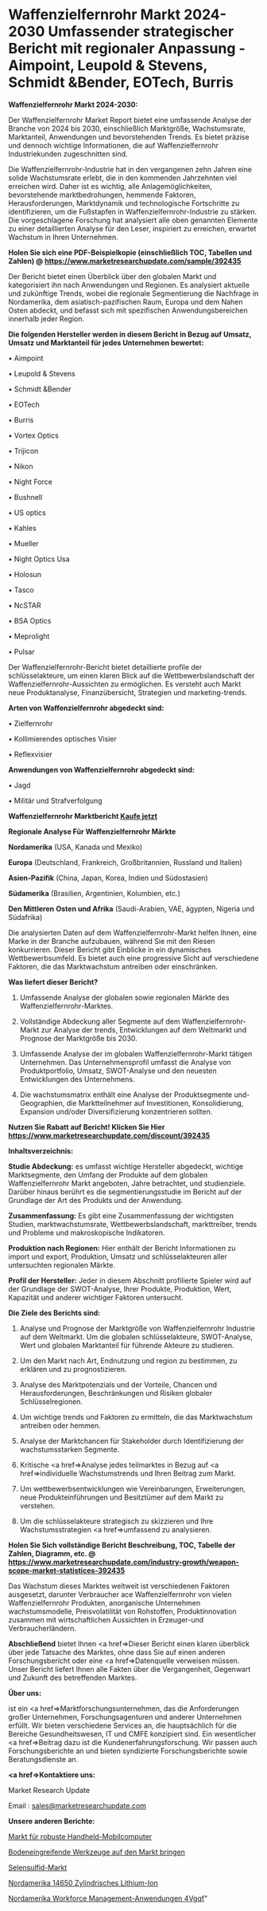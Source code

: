 # Waffenzielfernrohr Markt 2024-2030 Umfassender strategischer Bericht mit regionaler Anpassung - Aimpoint, Leupold & Stevens, Schmidt &Bender, EOTech, Burris

<strong>Waffenzielfernrohr Markt 2024-2030:</strong>

Der Waffenzielfernrohr Market Report bietet eine umfassende Analyse der Branche von 2024 bis 2030, einschließlich Marktgröße, Wachstumsrate, Marktanteil, Anwendungen und bevorstehenden Trends. Es bietet präzise und dennoch wichtige Informationen, die auf Waffenzielfernrohr Industriekunden zugeschnitten sind.

Die Waffenzielfernrohr-Industrie hat in den vergangenen zehn Jahren eine solide Wachstumsrate erlebt, die in den kommenden Jahrzehnten viel erreichen wird. Daher ist es wichtig, alle Anlagemöglichkeiten, bevorstehende marktbedrohungen, hemmende Faktoren, Herausforderungen, Marktdynamik und technologische Fortschritte zu identifizieren, um die Fußstapfen in Waffenzielfernrohr-Industrie zu stärken. Die vorgeschlagene Forschung hat analysiert alle oben genannten Elemente zu einer detaillierten Analyse für den Leser, inspiriert zu erreichen, erwartet Wachstum in Ihren Unternehmen.

<strong>Holen Sie sich eine PDF-Beispielkopie (einschließlich TOC, Tabellen und Zahlen) @
</strong><strong><a href=https://www.marketresearchupdate.com/sample/392435><strong>https://www.marketresearchupdate.com/sample/392435</u></font></a></strong></strong>

Der Bericht bietet einen Überblick über den globalen Markt und kategorisiert ihn nach Anwendungen und Regionen. Es analysiert aktuelle und zukünftige Trends, wobei die regionale Segmentierung die Nachfrage in Nordamerika, dem asiatisch-pazifischen Raum, Europa und dem Nahen Osten abdeckt, und befasst sich mit spezifischen Anwendungsbereichen innerhalb jeder Region.

<strong>Die folgenden Hersteller werden in diesem Bericht in Bezug auf Umsatz, Umsatz und Marktanteil für jedes Unternehmen bewertet:</strong>

• Aimpoint

• Leupold & Stevens

• Schmidt &Bender

• EOTech

• Burris

• Vortex Optics

• Trijicon

• Nikon

• Night Force

• Bushnell

• US optics

• Kahles

• Mueller

• Night Optics Usa

• Holosun

• Tasco

• NcSTAR

• BSA Optics

• Meprolight

• Pulsar

Der Waffenzielfernrohr-Bericht bietet detaillierte profile der schlüsselakteure, um einen klaren Blick auf die Wettbewerbslandschaft der Waffenzielfernrohr-Aussichten zu ermöglichen. Es versteht auch Markt neue Produktanalyse, Finanzübersicht, Strategien und marketing-trends.

<strong>Arten von Waffenzielfernrohr abgedeckt sind:</strong>

• Zielfernrohr

• Kollimierendes optisches Visier

• Reflexvisier

<strong>Anwendungen von Waffenzielfernrohr abgedeckt sind:</strong>

• Jagd

• Militär und Strafverfolgung

<strong>Waffenzielfernrohr Marktbericht <a href=https://www.marketresearchupdate.com/buynow/392435>Kaufe jetzt</a></strong>

<strong>Regionale Analyse Für Waffenzielfernrohr Märkte</strong>

<strong>Nordamerika</strong> (USA, Kanada und Mexiko)

<strong>Europa</strong> (Deutschland, Frankreich, Großbritannien, Russland und Italien)

<strong>Asien-Pazifik</strong> (China, Japan, Korea, Indien und Südostasien)

<strong>Südamerika</strong> (Brasilien, Argentinien, Kolumbien, etc.)

<strong>Den Mittleren</strong> <strong>Osten und Afrika</strong> (Saudi-Arabien, VAE, ägypten, Nigeria und Südafrika)

Die analysierten Daten auf dem Waffenzielfernrohr-Markt helfen Ihnen, eine Marke in der Branche aufzubauen, während Sie mit den Riesen konkurrieren. Dieser Bericht gibt Einblicke in ein dynamisches Wettbewerbsumfeld. Es bietet auch eine progressive Sicht auf verschiedene Faktoren, die das Marktwachstum antreiben oder einschränken.

<strong>Was liefert dieser Bericht?</strong>

1. Umfassende Analyse der globalen sowie regionalen Märkte des Waffenzielfernrohr-Marktes.

2. Vollständige Abdeckung aller Segmente auf dem Waffenzielfernrohr-Markt zur Analyse der trends, Entwicklungen auf dem Weltmarkt und Prognose der Marktgröße bis 2030.

3. Umfassende Analyse der im globalen Waffenzielfernrohr-Markt tätigen Unternehmen. Das Unternehmensprofil umfasst die Analyse von Produktportfolio, Umsatz, SWOT-Analyse und den neuesten Entwicklungen des Unternehmens.

4. Die wachstumsmatrix enthält eine Analyse der Produktsegmente und-Geographien, die Marktteilnehmer auf Investitionen, Konsolidierung, Expansion und/oder Diversifizierung konzentrieren sollten.

<strong>Nutzen Sie Rabatt auf Bericht! Klicken Sie Hier
</strong><strong><a href=https://www.marketresearchupdate.com/discount/392435>https://www.marketresearchupdate.com/discount/392435</b></u></font></strong></a>

<strong>Inhaltsverzeichnis:</strong>

<strong>Studie Abdeckung:</strong> es umfasst wichtige Hersteller abgedeckt, wichtige Marktsegmente, den Umfang der Produkte auf dem globalen Waffenzielfernrohr Markt angeboten, Jahre betrachtet, und studienziele. Darüber hinaus berührt es die segmentierungsstudie im Bericht auf der Grundlage der Art des Produkts und der Anwendung.

<strong>Zusammenfassung:</strong> Es gibt eine Zusammenfassung der wichtigsten Studien, marktwachstumsrate, Wettbewerbslandschaft, markttreiber, trends und Probleme und makroskopische Indikatoren.

<strong>Produktion nach Regionen:</strong> Hier enthält der Bericht Informationen zu import und export, Produktion, Umsatz und schlüsselakteuren aller untersuchten regionalen Märkte.

<strong>Profil der Hersteller:</strong> Jeder in diesem Abschnitt profilierte Spieler wird auf der Grundlage der SWOT-Analyse, Ihrer Produkte, Produktion, Wert, Kapazität und anderer wichtiger Faktoren untersucht.

<strong>Die Ziele des Berichts sind:</strong>

1) Analyse und Prognose der Marktgröße von Waffenzielfernrohr Industrie auf dem Weltmarkt.
Um die globalen schlüsselakteure, SWOT-Analyse, Wert und globalen Marktanteil für führende Akteure zu studieren.

2) Um den Markt nach Art, Endnutzung und region zu bestimmen, zu erklären und zu prognostizieren.

3) Analyse des Marktpotenzials und der Vorteile, Chancen und Herausforderungen, Beschränkungen und Risiken globaler Schlüsselregionen.

4) Um wichtige trends und Faktoren zu ermitteln, die das Marktwachstum antreiben oder hemmen.

5) Analyse der Marktchancen für Stakeholder durch Identifizierung der wachstumsstarken Segmente.

6) Kritische <a href=>Analyse</a> jedes teilmarktes in Bezug auf <a href=>individuelle</a> Wachstumstrends und Ihren Beitrag zum Markt.

7) Um wettbewerbsentwicklungen wie Vereinbarungen, Erweiterungen, neue Produkteinführungen und Besitztümer auf dem Markt zu verstehen.

8) Um die schlüsselakteure strategisch zu skizzieren und Ihre Wachstumsstrategien <a href=>umfassend</a> zu analysieren.

<strong>Holen Sie Sich vollständige Bericht Beschreibung, TOC, Tabelle der Zahlen, Diagramm, etc. @ </strong><strong><a href=https://www.marketresearchupdate.com/industry-growth/weapon-scope-market-statistices-392435>https://www.marketresearchupdate.com/industry-growth/weapon-scope-market-statistices-392435</a></font></strong>

Das Wachstum dieses Marktes weltweit ist verschiedenen Faktoren ausgesetzt, darunter Verbraucher ace Waffenzielfernrohr von vielen Waffenzielfernrohr Produkten, anorganische Unternehmen wachstumsmodelle, Preisvolatilität von Rohstoffen, Produktinnovation zusammen mit wirtschaftlichen Aussichten in Erzeuger-und Verbraucherländern.

<strong>Abschließend</strong> bietet Ihnen <a href=>Dieser</a> Bericht einen klaren überblick über jede Tatsache des Marktes, ohne dass Sie auf einen anderen Forschungsbericht oder eine <a href=>Datenquelle</a> verweisen müssen. Unser Bericht liefert Ihnen alle Fakten über die Vergangenheit, Gegenwart und Zukunft des betreffenden Marktes.

<strong>Über uns:</strong>

 ist ein <a href=>Marktfors</a>chungsunternehmen, das die Anforderungen großer Unternehmen, Forschungsagenturen und anderer Unternehmen erfüllt. Wir bieten verschiedene Services an, die hauptsächlich für die Bereiche Gesundheitswesen, IT und CMFE konzipiert sind. Ein wesentlicher <a href=>Beitrag</a> dazu ist die Kundenerfahrungsforschung. Wir passen auch Forschungsberichte an und bieten syndizierte Forschungsberichte sowie Beratungsdienste an.

<strong><a href=>Kontaktiere uns:</a></strong>

Market Research Update

Email : sales@marketresearchupdate.com

<strong>Unsere anderen Berichte:</strong>

<a href=https://www.linkedin.com/pulse/handheld-rugged-mobile-computer-market-2023-2029>Markt für robuste Handheld-Mobilcomputer</a>

<a href=https://www.linkedin.com/pulse/ground-engaging-tools-get-market-outlooks-2023>Bodeneingreifende Werkzeuge auf den Markt bringen</a>

<a href=https://www.linkedin.com/pulse/selenium-sulfide-market-size-share-outlook-growth-prospects>Selensulfid-Markt</a>

<a href=https://www.linkedin.com/pulse/north-america-14650-cylindrical-lithium-ion>Nordamerika 14650 Zylindrisches Lithium-Ion</a>

<a href=https://www.linkedin.com/pulse/north-america-workforce-management-applications-4vgqf/>Nordamerika Workforce Management-Anwendungen 4Vgqf</a>"

